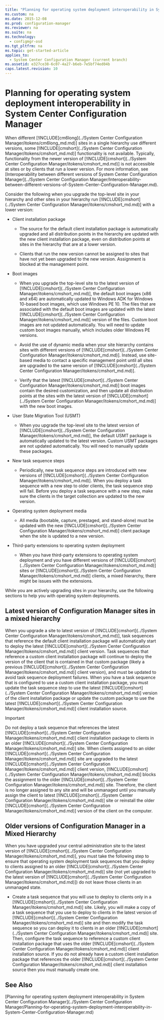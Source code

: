 ```yaml
---
title: "Planning for operating system deployment interoperability in System Center Configuration Manager"
ms.custom: na
ms.date: 2015-12-08
ms.prod: configuration-manager
ms.reviewer: na
ms.suite: na
ms.technology: 
  - configmgr-osd
ms.tgt_pltfrm: na
ms.topic: get-started-article
applies_to: 
  - System Center Configuration Manager (current branch)
ms.assetid: e327ce38-6c07-4a27-b6eb-7e5bf74ed04b
caps.latest.revision: 10
---
```

# Planning for operating system deployment interoperability in System Center Configuration Manager
When different [!INCLUDE[cm6long](../System Center Configuration Manager/itokens/cm6long_md.md)] sites in a single hierarchy use different versions, some [!INCLUDE[cmshort](../System Center Configuration Manager/itokens/cmshort_md.md)] functionality is not available. Typically, functionality from the newer version of [!INCLUDE[cmshort](../System Center Configuration Manager/itokens/cmshort_md.md)] is not accessible at sites or by clients that run a lower version. For more information, see [Interoperability between different versions of System Center Configuration Manager](../System Center Configuration Manager/Interoperability-between-different-versions-of-System-Center-Configuration-Manager.md).  
  
 Consider the following when you upgrade the top-level site in your hierarchy and other sites in your hierarchy run [!INCLUDE[cmshort](../System Center Configuration Manager/itokens/cmshort_md.md)] with a lower version:  
  
-   Client installation package  
  
    -   The source for the default client installation package is automatically upgraded and all distribution points in the hierarchy are updated with the new client installation package, even on distribution points at sites in the hierarchy that are at a lower version.  
  
    -   Clients that run the new version cannot be assigned to sites that have not yet been upgraded to the new version. Assignment is blocked at the management point.  
  
-   Boot images  
  
    -   When you upgrade the top-level site to the latest version of [!INCLUDE[cmshort](../System Center Configuration Manager/itokens/cmshort_md.md)], the default boot images (x86 and x64) are automatically updated to Windows ADK for Windows 10-based boot images, which use Windows PE 10. The files that are associated with the default boot images are updated with the latest [!INCLUDE[cmshort](../System Center Configuration Manager/itokens/cmshort_md.md)] version of the files. Custom boot images are not updated automatically. You will need to update custom boot images manually, which includes older Windows PE versions.  
  
    -   Avoid the use of dynamic media when your site hierarchy contains sites with different versions of [!INCLUDE[cmshort](../System Center Configuration Manager/itokens/cmshort_md.md)]. Instead, use site-based media to contact a specific management point until all sites are upgraded to the same version of [!INCLUDE[cmshort](../System Center Configuration Manager/itokens/cmshort_md.md)].  
  
    -   Verify that the latest [!INCLUDE[cmshort](../System Center Configuration Manager/itokens/cmshort_md.md)] boot images contain the desired customization, and then update all distribution points at the sites with the latest version of  [!INCLUDE[cmshort](../System Center Configuration Manager/itokens/cmshort_md.md)] with the new boot images.  
  
-   User State Migration Tool (USMT)  
  
    -   When you upgrade the top-level site to the latest version of [!INCLUDE[cmshort](../System Center Configuration Manager/itokens/cmshort_md.md)], the default USMT package is automatically updated to the latest version. Custom USMT packages are not updated automatically. You will need to manually update these packages.  
  
-   New task sequence steps  
  
    -   Periodically, new task sequence steps are introduced with new versions of [!INCLUDE[cmshort](../System Center Configuration Manager/itokens/cmshort_md.md)]. When you deploy a task sequence with a new step to older clients, the task sequence step will fail. Before you deploy a task sequence with a new step, make sure the clients in the target collection are updated to the new version.  
  
-   Operating system deployment media  
  
    -   All media (bootable, capture, prestaged, and stand-alone) must be updated with the new [!INCLUDE[cmshort](../System Center Configuration Manager/itokens/cmshort_md.md)] client package when the site is updated to a new version.  
  
-   Third-party extensions to operating system deployment  
  
    -   When you have third-party extensions to operating system deployment and you have different versions of [!INCLUDE[cmshort](../System Center Configuration Manager/itokens/cmshort_md.md)] sites or [!INCLUDE[cmshort](../System Center Configuration Manager/itokens/cmshort_md.md)] clients, a mixed hierarchy, there might be issues with the extensions.  
  
 While you are actively upgrading sites in your hierarchy, use the following sections to help you with operating system deployments.  
  
## Latest version of Configuration Manager sites in a mixed hierarchy  
 When you upgrade a site to latest version of [!INCLUDE[cmshort](../System Center Configuration Manager/itokens/cmshort_md.md)], task sequences that reference the default client installation package will automatically start to deploy the latest [!INCLUDE[cmshort](../System Center Configuration Manager/itokens/cmshort_md.md)] client version. Task sequences that reference a custom client installation package will continue to deploy the version of the client that is contained in that custom package (likely a previous [!INCLUDE[cmshort](../System Center Configuration Manager/itokens/cmshort_md.md)] client version), and must be updated to avoid task sequence deployment failures. When you have a task sequence that is configured to use a custom client installation package, you must update the task sequence step to use the latest [!INCLUDE[cmshort](../System Center Configuration Manager/itokens/cmshort_md.md)] version of the client installation package or update the custom package to use the latest [!INCLUDE[cmshort](../System Center Configuration Manager/itokens/cmshort_md.md)] client installation source.  
  
> [!IMPORTANT]  
>  Do not deploy a task sequence that references the latest [!INCLUDE[cmshort](../System Center Configuration Manager/itokens/cmshort_md.md)] client installation package to clients in an older [!INCLUDE[cmshort](../System Center Configuration Manager/itokens/cmshort_md.md)] site. When clients assigned to an older [!INCLUDE[cmshort](../System Center Configuration Manager/itokens/cmshort_md.md)] site are upgraded to the latest [!INCLUDE[cmshort](../System Center Configuration Manager/itokens/cmshort_md.md)] client version, [!INCLUDE[cmshort](../System Center Configuration Manager/itokens/cmshort_md.md)] blocks the assignment to the older [!INCLUDE[cmshort](../System Center Configuration Manager/itokens/cmshort_md.md)] site. Therefore, the client is no longer assigned to any site and will be unmanaged until you manually assign the client to latest [!INCLUDE[cmshort](../System Center Configuration Manager/itokens/cmshort_md.md)] site or reinstall the older [!INCLUDE[cmshort](../System Center Configuration Manager/itokens/cmshort_md.md)] version of the client on the computer.  
  
## Older versions of Configuration Manager in a Mixed Hierarchy  
 When you have upgraded your central administration site to the latest version of [!INCLUDE[cmshort](../System Center Configuration Manager/itokens/cmshort_md.md)], you must take the following step to ensure that operating system deployment task sequences that you deploy to clients assigned to an older  [!INCLUDE[cmshort](../System Center Configuration Manager/itokens/cmshort_md.md)] site (not yet upgraded to the latest version of [!INCLUDE[cmshort](../System Center Configuration Manager/itokens/cmshort_md.md)]) do not leave those clients in an unmanaged state.  
  
-   Create a task sequence that you will use to deploy to clients only in a [!INCLUDE[cmshort](../System Center Configuration Manager/itokens/cmshort_md.md)] site. Likely, you will make a copy of a task sequence that you use to deploy to clients in the latest version of [!INCLUDE[cmshort](../System Center Configuration Manager/itokens/cmshort_md.md)] site and then modify the task sequence so you can deploy it to clients in an older [!INCLUDE[cmshort](../System Center Configuration Manager/itokens/cmshort_md.md)] site. Then, configure the task sequence to reference a custom client installation package that uses the older [!INCLUDE[cmshort](../System Center Configuration Manager/itokens/cmshort_md.md)] client installation source. If you do not already have a custom client installation package that references the older [!INCLUDE[cmshort](../System Center Configuration Manager/itokens/cmshort_md.md)] client installation source then you must manually create one.  
  
## See Also  
 [Planning for operating system deployment interoperability in System Center Configuration Manager](../System Center Configuration Manager/Planning-for-operating-system-deployment-interoperability-in-System-Center-Configuration-Manager.md)